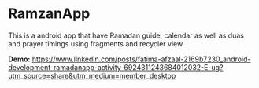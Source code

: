 # RamzanApp
This is a android app that have Ramadan guide, calendar as well as duas and prayer timings using fragments and recycler view.

**Demo:**
https://www.linkedin.com/posts/fatima-afzaal-2169b7230_android-development-ramadanapp-activity-6924311243684012032-E-ug?utm_source=share&utm_medium=member_desktop

